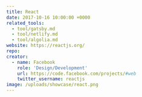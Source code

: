 ```yaml
---
title: React
date: 2017-10-16 10:00:00 +0000
related_tools:
  - tool/gatsby.md
  - tool/netlify.md
  - tool/algolia.md
website: https://reactjs.org/
repo:
creator:
  - name: Facebook
    role: 'Design/Development'
    url: https://code.facebook.com/projects/#web
    twitter_username: reactjs
image: /uploads/showcase/react.png
---
```

